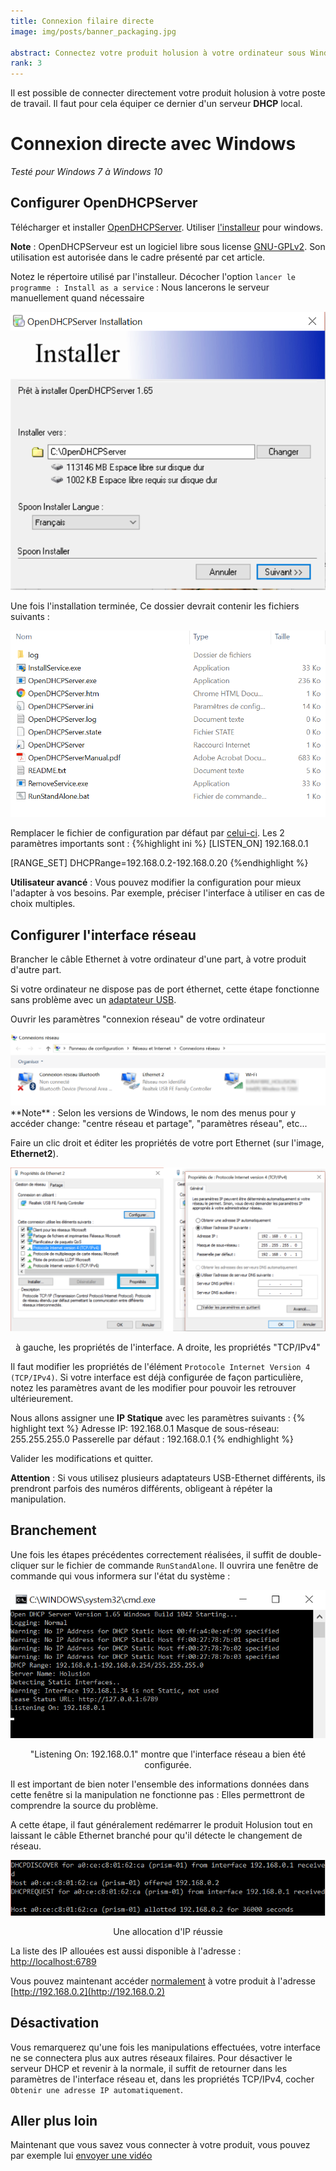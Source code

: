 ```yaml
---
title: Connexion filaire directe
image: img/posts/banner_packaging.jpg

abstract: Connectez votre produit holusion à votre ordinateur sous Windows
rank: 3
---
```


Il est possible de connecter directement votre produit holusion à votre poste de travail. Il faut pour cela équiper ce dernier d'un serveur **DHCP** local.

# Connexion directe avec Windows

*Testé pour Windows 7 à Windows 10*

## Configurer OpenDHCPServer

Télécharger et installer [OpenDHCPServer](https://sourceforge.net/projects/dhcpserver/). Utiliser [l'installeur](https://sourceforge.net/projects/dhcpserver/files/Open%20DHCP%20Server%20%28Regular%29/OpenDHCPServerInstallerV1.65.exe/download) pour windows.
<div class="row">
  <div class="col-md-8 col-sm-6">
    <p><b>Note</b> : OpenDHCPServeur est un logiciel libre sous license <a href="https://www.gnu.org/licenses/old-licenses/gpl-2.0.fr.html">GNU-GPLv2</a>. Son utilisation est autorisée dans le cadre présenté par cet article.
    </p>
    <p>
    Notez le répertoire utilisé par l'installeur. Décocher l'option <code class="highlighter-rouge">lancer le programme : Install as a service</code> : Nous lancerons le serveur manuellement quand nécessaire</p>
  </div>
  <div class="col-md-4 col-sm-6">
    <img class="img-fluid" src="/static/img/posts/packaging/OpenDHCPServer_install.png" alt="capture d'écran de l'installation du serveur OpenDHCP">
  </div>
</div>


Une fois l'installation terminée, Ce dossier devrait contenir les fichiers suivants :
<center>
<img class="img-fluid" src="/static/img/posts/packaging/OpenDHCPServer_files.png" alt="capture d'écran des fichiers composant le serveur OpenDHCP">
</center>

Remplacer le fichier de configuration par défaut par [celui-ci](/static/files/OpenDHCPServer.ini). Les 2 paramètres importants sont :
{%highlight ini %}
[LISTEN_ON]
192.168.0.1

[RANGE_SET]
DHCPRange=192.168.0.2-192.168.0.20
{%endhighlight %}


**Utilisateur avancé** : Vous pouvez modifier la configuration pour mieux l'adapter à vos besoins. Par exemple, préciser l'interface à utiliser en cas de choix multiples.

## Configurer l'interface réseau

Brancher le câble Ethernet à votre ordinateur d'une part, à votre produit d'autre part.

Si votre ordinateur ne dispose pas de port éthernet, cette étape fonctionne sans problème avec un [adaptateur USB](https://www.amazon.fr/AmazonBasics-Adaptateur-vers-Gigabit-Ethernet/dp/B00M77HMU0).

Ouvrir les paramètres "connexion réseau" de votre ordinateur
<center>
<img class="img-fluid" src="/static/img/posts/packaging/ethernet_config.png" alt="la fenêtre de configuration des connexions réseaux">
</center>
**Note** : Selon les versions de Windows, le nom des menus pour y accéder change: "centre réseau et partage", "paramètres réseau", etc...

Faire un clic droit et éditer les propriétés de votre port Ethernet (sur l'image, **Ethernet2**).
<center>
<img class="img-fluid" src="/static/img/posts/packaging/ip_params.png" alt="la fenêtre de configuration des connexions réseaux">
<p>à gauche, les propriétés de l'interface. A droite, les propriétés "TCP/IPv4"</p>
</center>

Il faut modifier les propriétés de l'élément `Protocole Internet Version 4 (TCP/IPv4)`. Si votre interface est déjà configurée de façon particulière, notez les paramètres avant de les modifier pour pouvoir les retrouver ultérieurement.

Nous allons assigner une **IP Statique** avec les paramètres suivants :
{% highlight text %}
Adresse IP: 192.168.0.1
Masque de sous-réseau: 255.255.255.0
Passerelle par défaut : 192.168.0.1
{% endhighlight %}

Valider les modifications et quitter.

**Attention** : Si vous utilisez plusieurs adaptateurs USB-Ethernet différents, ils prendront parfois des numéros différents, obligeant à répéter la manipulation.

## Branchement

Une fois les étapes précédentes correctement réalisées, il suffit de double-cliquer sur le fichier de commande `RunStandAlone`. Il ouvrira une fenêtre de commande qui vous informera sur l'état du système :

<center>

<img class="img-fluid" src="/static/img/posts/packaging/OpenDHCPServer_run_success.png" alt="la fenêtre commande du serveur DHCP">
<p>"Listening On: 192.168.0.1" montre que l'interface réseau a bien été configurée.</p>
</center>

Il est important de bien noter l'ensemble des informations données dans cette fenêtre si la manipulation ne fonctionne pas : Elles permettront de comprendre la source du problème.

A cette étape, il faut généralement redémarrer le produit Holusion tout en laissant le câble Ethernet branché pour qu'il détecte le changement de réseau.

<center>
<img class="img-fluid" src="/static/img/posts/packaging/OpenDHCPServer_alloc.png" alt="Allocation d'une IP par le serveur DHCP">
<p>Une allocation d'IP réussie</p>
</center>

La liste des IP allouées est aussi disponible à l'adresse : [http://localhost:6789](http://localhost:6789)

Vous pouvez maintenant accéder [normalement](index) à votre produit à l'adresse [http://192.168.0.2](http://192.168.0.2)

## Désactivation

Vous remarquerez qu'une fois les manipulations effectuées, votre interface ne se connectera plus aux autres réseaux filaires. Pour désactiver le serveur DHCP et revenir à la normale, il suffit de retourner dans les paramètres de l'interface réseau et, dans les propriétés TCP/IPv4, cocher `Obtenir une adresse IP automatiquement`.


## Aller plus loin

Maintenant que vous savez vous connecter à votre produit, vous pouvez par exemple lui [envoyer une vidéo](/dev/fr/tutorials/media-transfer)
